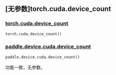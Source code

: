 ## [无参数]torch.cuda.device_count

### [torch.cuda.device_count](https://pytorch.org/docs/stable/generated/torch.cuda.device_count.html#torch.cuda.device_count)

```python
torch.cuda.device_count()
```

### [paddle.device.cuda.device_count](https://www.paddlepaddle.org.cn/documentation/docs/zh/develop/api/paddle/device/cuda/device_count_cn.html)

```python
paddle.device.cuda.device_count()
```

功能一致，无参数。
